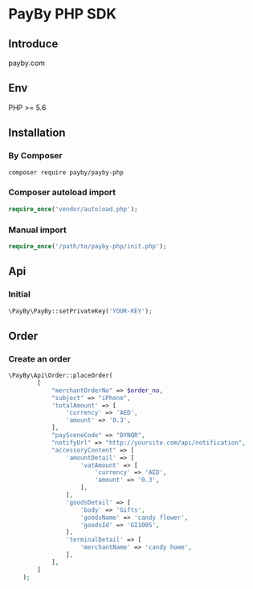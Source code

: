# PayBy PHP SDK

## Introduce

payby.com

## Env

PHP >= 5.6

## Installation

### By Composer

```
composer require payby/payby-php
```

### Composer autoload import

```php
require_once('vendor/autoload.php');
```

### Manual import

```php
require_once('/path/to/payby-php/init.php');
```

## Api

### Initial

```php
\PayBy\PayBy::setPrivateKey('YOUR-KEY');
```

## Order
### Create an order
```php
\PayBy\Api\Order::placeOrder(
        [
            "merchantOrderNo" => $order_no,
            "subject" => "iPhone",
            'totalAmount' => [
	            'currency' => 'AED',
	            'amount' => '0.3',
	        ],
            "paySceneCode" => "DYNQR",
            "notifyUrl" => "http://yoursite.com/api/notification",
            "accessoryContent" => [
	            'amountDetail' => [
	            	'vatAmount' => [
		            	'currency' => 'AED',
		            	'amount' => '0.3',
		            ],
	            ],
	            'goodsDetail' => [
	            	'body' => 'Gifts',
	            	'goodsName' => 'candy flower',
	            	'goodsId' => 'GI1005',
	            ],
	            'terminalDetail' => [
	            	'merchantName' => 'candy home',
	            ],
            ],
        ]
    );
```
